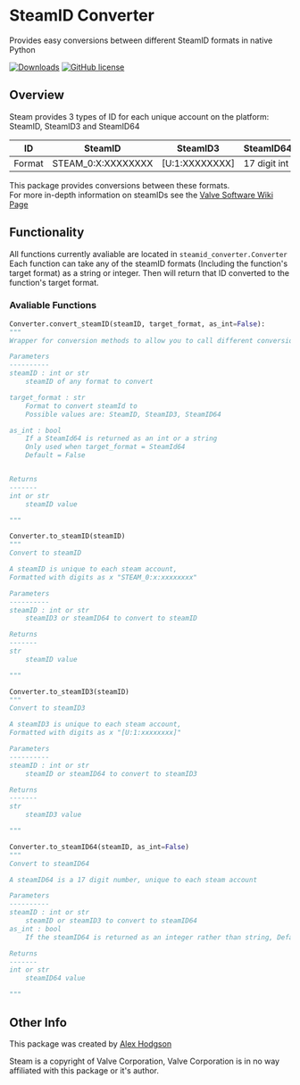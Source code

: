 # SteamID Converter

Provides easy conversions between different SteamID formats in native Python 

[![Downloads](https://pepy.tech/badge/steamid-converter)](https://pepy.tech/project/steamid-converter) 
[![GitHub license](https://img.shields.io/github/license/AlexHodgson/steamid-converter)](https://github.com/AlexHodgson/steamid-converter/blob/main/LICENSE)


## Overview

Steam provides 3 types of ID for each unique account on the platform: SteamID, SteamID3 and SteamID64

ID | SteamID | SteamID3 | SteamID64
---|---------|----------|----------   
Format| STEAM_0:<zero-width space>X:XXXXXXXX | \[U:1:XXXXXXXX\] | 17 digit int


This package provides conversions between these formats.\
For more in-depth information on steamIDs see the [Valve Software Wiki Page](https://developer.valvesoftware.com/wiki/SteamID)

## Functionality

All functions currently avaliable are located in ```steamid_converter.Converter```\
Each function can take any of the steamID formats (Including the function's target format) as a string or integer. Then will return that ID converted to the function's target format.

### Avaliable Functions

```python
Converter.convert_steamID(steamID, target_format, as_int=False):
"""
Wrapper for conversion methods to allow you to call different conversions via the same function

Parameters
----------
steamID : int or str
    steamID of any format to convert

target_format : str
    Format to convert steamId to
    Possible values are: SteamID, SteamID3, SteamID64

as_int : bool
    If a SteamId64 is returned as an int or a string
    Only used when target_format = SteamId64
    Default = False


Returns
-------
int or str
    steamID value

"""

Converter.to_steamID(steamID)
"""
Convert to steamID

A steamID is unique to each steam account, 
Formatted with digits as x "STEAM_0:x:xxxxxxxx"

Parameters
----------
steamID : int or str
    steamID3 or steamID64 to convert to steamID

Returns
-------
str
    steamID value

"""

Converter.to_steamID3(steamID)
"""
Convert to steamID3

A steamID3 is unique to each steam account, 
Formatted with digits as x "[U:1:xxxxxxxx]"

Parameters
----------
steamID : int or str
    steamID or steamID64 to convert to steamID3

Returns
-------
str
    steamID3 value

"""

Converter.to_steamID64(steamID, as_int=False)
"""
Convert to steamID64

A steamID64 is a 17 digit number, unique to each steam account

Parameters
----------
steamID : int or str
    steamID or steamID3 to convert to steamID64
as_int : bool
    If the steamID64 is returned as an integer rather than string, Default = False

Returns
-------
int or str
    steamID64 value

"""
```

## Other Info

This package was created by [Alex Hodgson](https://github.com/AlexHodgson)

Steam is a copyright of Valve Corporation, Valve Corporation is in no way affiliated with this package or it's author.
